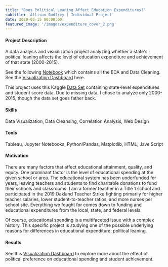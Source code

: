 ```yaml
---
title: "Does Political Leaning Affect Education Expenditures?"
subtitle: 'Allison Godfrey | Individual Project'
date: 2020-02-15 00:00:00
featured_image: '/images/expenditure_cover_2.png'
---
```


<!-- ![](/images/impact_chart.png) -->

<!-- ## About the Project -->

#### Project Description 
A data analysis and visualization project analyzing whether a state's political leaning affects the level of education expenditure and achievement of that state (2000-2015). 

See the following <a href= "https://github.com/allison-godfrey/education_expenditures/blob/master/us_education_project.ipynb">Notebook</a> which contains all the EDA and Data Cleaning. See the <a href="http://people.ischool.berkeley.edu/~allisongodfrey/ed_expenditures/">Visualization Dashboard</a> here. 

This project uses this Kaggle <a href="https://www.kaggle.com/noriuk/us-education-datasets-unification-project#states_all_extended.csv">Data Set</a> containing state-level expenditures and student score data. Due to missing data, I chose to analyze only 2000-2015, though the data set goes father back. 


#### Skills 
Data Visualization, Data Cleansing, Correlation Analysis, Web Design

#### Tools 
Tableau, Jupyter Notebooks, Python/Pandas, Matplotlib, HTML, Jave Script

#### Motivation 
There are many factors that affect educational attainment, quality, and equity. One prominant factor is the level of educational spending at the given school or area. The educational system has been underfunded for years, leaving teachers and students to find charitable donations to fund their schools and classrooms. I am a former teacher in a Title 1 school and participated in the 2019 Oakland Teacher Strike fighting primarily for higher teacher salaries, lower student-to-teacher ratios, and more nurses per school site. Everything we fought for comes down to funding and educational expenditures from the local, state, and federal levels. 

Of course, educational spending is a multifaceted issue with a complex history. This specific project is studying one of the possible underlying reasons for differences in educational expenditure: political leaning. 

#### Results 
See this <a href="http://people.ischool.berkeley.edu/~allisongodfrey/ed_expenditures/">Visualization Dashboard</a> to explore more about the effect of political preference on educational spending and student achievement. 


